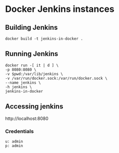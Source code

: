 # Docker Jenkins instances
## Building Jenkins
```
docker build -t jenkins-in-docker .
```
## Running Jenkins
```
docker run -[ it | d ] \
-p 8080:8080 \
-v $pwd:/var/lib/jenkins \
-v /var/run/docker.sock:/var/run/docker.sock \
--name jenkins \
-h jenkins \
jenkins-in-docker
```
## Accessing jenkins

http://localhost:8080

### Credentials
```
u: admin
p: admin
```
